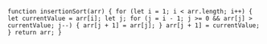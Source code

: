 `function insertionSort(arr) { for (let i = 1; i < arr.length; i++) { let currentValue = arr[i]; let j; for (j = i - 1; j >= 0 && arr[j] > currentValue; j--) { arr[j + 1] = arr[j]; } arr[j + 1] = currentValue; } return arr; }`
